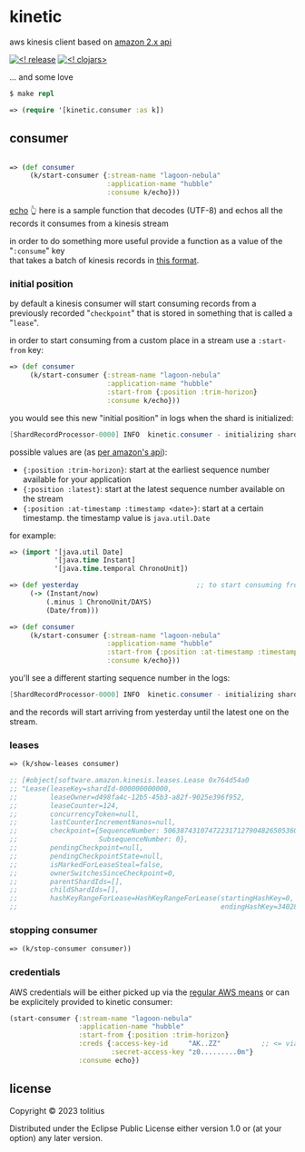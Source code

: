 # kinetic

aws kinesis client based on [amazon 2.x api](https://github.com/awslabs/amazon-kinesis-client)

[![<! release](https://img.shields.io/badge/dynamic/json.svg?label=release&url=https%3A%2F%2Fclojars.org%2Fcom.tolitius%2Fkinetic%2Flatest-version.json&query=version&colorB=blue)](https://github.com/tolitius/kinetic/releases)
[![<! clojars>](https://img.shields.io/clojars/v/com.tolitius/kinetic.svg)](https://clojars.org/com.tolitius/kinetic)

... and some love

```clojure
$ make repl

=> (require '[kinetic.consumer :as k])
```

## consumer

```clojure

=> (def consumer
     (k/start-consumer {:stream-name "lagoon-nebula"
                        :application-name "hubble"
                        :consume k/echo}))
```

[echo](https://github.com/tolitius/kinetic/blob/2cdde9a3ca55ec3f2b6a2a4aaa1b6924f454d7f8/src/kinetic/consumer.clj#L190-L198) :point_up_2:
here is a sample function that decodes (UTF-8) and echos all the records it consumes from a kinesis stream

in order to do something more useful provide a function as a value of the "`:consume`" key<br/>
that takes a batch of kinesis records in [this format](https://github.com/tolitius/kinetic/blob/2cdde9a3ca55ec3f2b6a2a4aaa1b6924f454d7f8/src/kinetic/consumer.clj#L85-L94).

### initial position

by default a kinesis consumer will start consuming records from a previously recorded "`checkpoint`" that is stored in something that is called a "`lease`".

in order to start consuming from a custom place in a stream use a `:start-from` key:

```clojure
=> (def consumer
     (k/start-consumer {:stream-name "lagoon-nebula"
                        :application-name "hubble"
                        :start-from {:position :trim-horizon}
                        :consume k/echo}))
```

you would see this new "initial position" in logs when the shard is initialized:

```java
[ShardRecordProcessor-0000] INFO  kinetic.consumer - initializing shard shardId-000000000000 at sequence {SequenceNumber: TRIM_HORIZON,SubsequenceNumber: 0}
```

possible values are (as [per amazon's api](https://github.com/awslabs/amazon-kinesis-client/blob/0c5042dadf794fe988438436252a5a8fe70b6b0b/amazon-kinesis-client/src/main/java/software/amazon/kinesis/common/InitialPositionInStreamExtended.java#L36-L39)):

* `{:position :trim-horizon}`: start at the earliest sequence number available for your application
* `{:position :latest}`: start at the latest sequence number available on the stream
* `{:position :at-timestamp :timestamp <date>}`: start at a certain timestamp. the timestamp value is `java.util.Date`

for example:

```clojure
=> (import '[java.util Date]
           '[java.time Instant]
           '[java.time.temporal ChronoUnit])

=> (def yesterday                             ;; to start consuming from
     (-> (Instant/now)
         (.minus 1 ChronoUnit/DAYS)
         (Date/from)))

=> (def consumer
     (k/start-consumer {:stream-name "lagoon-nebula"
                        :application-name "hubble"
                        :start-from {:position :at-timestamp :timestamp yesterday}
                        :consume k/echo}))
```

you'll see a different starting sequence number in the logs:

```java
[ShardRecordProcessor-0000] INFO  kinetic.consumer - initializing shard shardId-000000000000 at sequence {SequenceNumber: AT_TIMESTAMP,SubsequenceNumber: 0}
```

and the records will start arriving from yesterday until the latest one on the stream.

### leases

```clojure
=> (k/show-leases consumer)

;; [#object[software.amazon.kinesis.leases.Lease 0x764d54a0
;; "Lease(leaseKey=shardId-000000000000,
;;        leaseOwner=d498fa4c-12b5-45b3-a82f-9025e396f952,
;;        leaseCounter=124,
;;        concurrencyToken=null,
;;        lastCounterIncrementNanos=null,
;;        checkpoint={SequenceNumber: 50638743107472231712790482650536060104711379819100635138,
;;                    SubsequenceNumber: 0},
;;        pendingCheckpoint=null,
;;        pendingCheckpointState=null,
;;        isMarkedForLeaseSteal=false,
;;        ownerSwitchesSinceCheckpoint=0,
;;        parentShardIds=[],
;;        childShardIds=[],
;;        hashKeyRangeForLease=HashKeyRangeForLease(startingHashKey=0,
;;                                                  endingHashKey=340282366920938463463374607431768211455))"]]
```

### stopping consumer

```clojure
=> (k/stop-consumer consumer))
```

### credentials

AWS credentials will be either picked up via the [regular AWS means](https://docs.aws.amazon.com/sdk-for-java/latest/developer-guide/credentials-chain.html) or can be explicitely provided to kinetic consumer:

```clojure
(start-consumer {:stream-name "lagoon-nebula"
                 :application-name "hubble"
                 :start-from {:position :trim-horizon}
                 :creds {:access-key-id     "AK..ZZ"          ;; <= via a "creds" map
                         :secret-access-key "z0.........0m"}
                 :consume echo})
```

## license

Copyright © 2023 tolitius

Distributed under the Eclipse Public License either version 1.0 or (at
your option) any later version.
